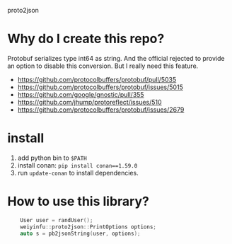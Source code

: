 proto2json

# Why do I create this repo?
Protobuf serializes type int64 as string. And the official rejected to provide an option
to disable this conversion. But I really need this feature. 

* https://github.com/protocolbuffers/protobuf/pull/5035
* https://github.com/protocolbuffers/protobuf/issues/5015
* https://github.com/google/gnostic/pull/355
* https://github.com/jhump/protoreflect/issues/510
* https://github.com/protocolbuffers/protobuf/issues/2679

# install
1. add python bin to `$PATH`
2. install conan: `pip install conan==1.59.0`
3. run `update-conan` to install dependencies.

# How to use this library?
```cpp
    User user = randUser();
    weiyinfu::proto2json::PrintOptions options;
    auto s = pb2jsonString(user, options);
```